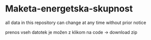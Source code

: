 # Maketa-energetska-skupnost


all data in this repository can change at any time without prior notice

prenos vseh datotek je možen z klikom na code -> download zip
